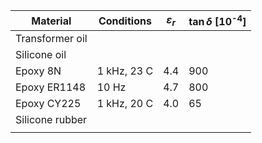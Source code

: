 | Material        | Conditions  | $\varepsilon_r$ | $\tan\delta$ \[10<sup>-4</sup>] |
| --------------- | ----------- | --------------- | ------------------------------- |
| Transformer oil |             |                 |                                 |
| Silicone oil    |             |                 |                                 |
| Epoxy 8N        | 1 kHz, 23 C | 4.4             | 900                             |
| Epoxy ER1148    | 10 Hz       | 4.7             | 800                             |
| Epoxy CY225     | 1 kHz, 20 C | 4.0             | 65                              |
| Silicone rubber |             |                 |                                 |
|                 |             |                 |                                 |

